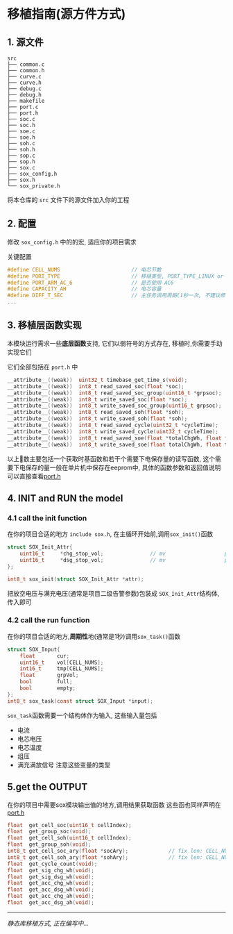 # 移植指南(源方件方式)
## 1. 源文件
```shell
src
├── common.c
├── common.h
├── curve.c
├── curve.h
├── debug.c
├── debug.h
├── makefile
├── port.c
├── port.h
├── soc.c
├── soc.h
├── soe.c
├── soe.h
├── soh.c
├── soh.h
├── sop.c
├── sop.h
├── sox.c
├── sox_config.h
├── sox.h
└── sox_private.h

```
将本仓库的 `src` 文件下的源文件加入你的工程

## 2. 配置
修改 `sox_config.h` 中的的宏, 适应你的项目需求

关键配置
```c
#define CELL_NUMS                       // 电芯节数
#define PORT_TYPE                       // 移植类型, PORT_TYPE_LINUX or PORT_TYPE_MICROCONTROLLER
#define PORT_ARM_AC_6                   // 是否使用 AC6
#define CAPACITY_AH                     // 电芯容量
#define DIFF_T_SEC                      // 主任务调用周期(1秒一次, 不建议修改)
...
```

## 3. 移植层函数实现
本模块运行需求一些**底层函数**支持, 它们以弱符号的方式存在, 移植时,你需要手动实现它们

它们全部包括在 `port.h` 中

```c
__attribute__((weak))  uint32_t timebase_get_time_s(void);
__attribute__((weak))  int8_t read_saved_soc(float *soc);
__attribute__((weak))  int8_t read_saved_soc_group(uint16_t *grpsoc);
__attribute__((weak))  int8_t write_saved_soc(float *soc);
__attribute__((weak))  int8_t write_saved_soc_group(uint16_t grpsoc);
__attribute__((weak))  int8_t read_saved_soh(float *soh);
__attribute__((weak))  int8_t write_saved_soh(float *soh);
__attribute__((weak))  int8_t read_saved_cycle(uint32_t *cycleTime);
__attribute__((weak))  int8_t write_saved_cycle(uint32_t cycleTime);
__attribute__((weak))  int8_t read_saved_soe(float *totalChgWh, float *totalDsgWh, float *totalChgAh, float *totalDsgAh);
__attribute__((weak))  int8_t write_saved_soe(float totalChgWh, float totalDsgWh, float totalChgAh, float totalDsgAh);
```
以上𠚚数主要包括一个获取时基函数和若干个需要下电保存量的读写函数, 这个需要下电保存的量一般在单片机中保存在eeprom中, 具体的函数参数和返回值说明可以直接查看[port.h](../src/port.h)



## 4. INIT and RUN the model

### 4.1 call the init function
在你的项目合适的地方 `include sox.h`, 在主循环开始前,调用`sox_init()`函数
```c
struct SOX_Init_Attr{
    uint16_t     *chg_stop_vol;               // mv                   pass in by init func, use pointer to sync parameter changed by user(user operation)     
    uint16_t     *dsg_stop_vol;               // mv                   pass in by init func, use pointer to sync parameter changed by user(user operation)   
};

int8_t sox_init(struct SOX_Init_Attr *attr);
```
把放空电压与满充电压(通常是项目二级告警参数)包装成 `SOX_Init_Attr`结构体, 传入即可
### 4.2 call the run function
在你的项目合适的地方,**周期性**地(通常是1秒)调用`sox_task()`函数
```c
struct SOX_Input{
    float       cur;                       
    uint16_t    vol[CELL_NUMS];
    int16_t     tmp[CELL_NUMS];
    float       grpVol;
    bool        full;
    bool        empty;
};
int8_t sox_task(const struct SOX_Input *input);
```
`sox_task`函数需要一个结构体作为输入, 这些输入量包括
* 电流
* 电芯电压
* 电芯温度
* 组压
* 满充满放信号
注意这些变量的类型

## 5.get the OUTPUT
在你的项目中需要sox模块输出值的地方,调用结果获取函数
这些函也同样声明在[port.h](../src/sox.h)
```c
float  get_cell_soc(uint16_t cellIndex);
float  get_group_soc(void);
float  get_cell_soh(uint16_t cellIndex);
float  get_group_soh(void);
int8_t get_cell_soc_ary(float *socAry);             // fix len: CELL_NUMS
int8_t get_cell_soh_ary(float *sohAry);             // fix len: CELL_NUMS
float  get_cycle_count(void);
float  get_sig_chg_wh(void);
float  get_sig_dsg_wh(void);
float  get_acc_chg_wh(void);
float  get_acc_dsg_wh(void);
float  get_acc_chg_ah(void);
float  get_acc_dsg_ah(void);
```






-------
*静态库移植方式, 正在编写中...*

